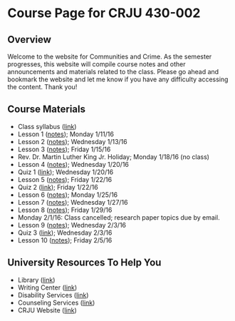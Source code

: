 # Course Page for CRJU 430-002 

## Overview

Welcome to the website for Communities and Crime. As the semester progresses,
this website will compile course notes and other announcements and 
materials related to the class. Please go ahead and bookmark the website and
let me know if you have any difficulty accessing the content. Thank you!

## Course Materials

* Class syllabus ([link](syllabus.md))
* Lesson 1 ([notes](lesson1.md)); Monday 1/11/16
* Lesson 2 ([notes](lesson2.md)); Wednesday 1/13/16
* Lesson 3 ([notes](lesson3.md)); Friday 1/15/16
* Rev. Dr. Martin Luther King Jr. Holiday; Monday 1/18/16 (no class)
* Lesson 4 ([notes](lesson4.md)); Wednesday 1/20/16
* Quiz 1 ([link](quiz1.md)); Wednesday 1/20/16
* Lesson 5 ([notes](lesson5.md)); Friday 1/22/16
* Quiz 2 ([link](quiz2.md)); Friday 1/22/16
* Lesson 6 ([notes](lesson6.md)); Monday 1/25/16
* Lesson 7 ([notes](lesson7.md)); Wednesday 1/27/16
* Lesson 8 ([notes](lesson8.md)); Friday 1/29/16
* Monday 2/1/16: Class cancelled; research paper topics due by email.
* Lesson 9 ([notes](lesson9.md)); Wednesday 2/3/16
* Quiz 3 ([link](quiz3.md)); Wednesday 2/3/16
* Lesson 10 ([notes](lesson10.md)); Friday 2/5/16

## University Resources To Help You

* Library ([link](http://library.sc.edu/p/TCL))
* Writing Center ([link](http://artsandsciences.sc.edu/write/university-writing-center))
* Disability Services ([link](https://www.sa.sc.edu/sds/))
* Counseling Services ([link](https://www.sa.sc.edu/shs/cp/))
* CRJU Website ([link](https://artsandsciences.sc.edu/crju/))

